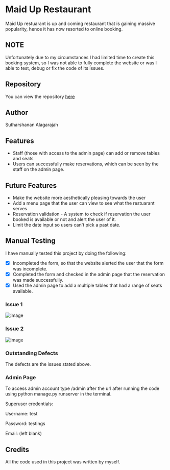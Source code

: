 # Maid Up Restaurant

Maid Up restuarant is up and coming restaurant that is gaining massive popularity, hence it has now resorted to online booking.

## NOTE
Unfortunately due to my circumstances I had limited time to create this booking system, so I was not able to fully complete the website or was I able to test, debug or fix the code of its issues.

## Repository
You can view the repository [here](https://github.com/Suth272/Maid_Up_Restaurant)

## Author
Sutharshanan Alagarajah

## Features
- Staff (those with access to the admin page) can add or remove tables and seats
- Users can successfully make reservations, which can be seen by the staff on the admin page.

## Future Features
- Make the website more aesthetically pleasing towards the user
- Add a menu page that the user can view to see what the restuarant serves
- Reservation validation - A system to check if reservation the user booked is available or not and alert the user of it.
- Limit the date input so users can't pick a past date.

## Manual Testing
I have manually tested this project by doing the following:
- [x] Incompleted the form, so that the website alerted the user that the form was incomplete.
- [x] Completed the form and checked in the admin page that the reservation was made successfully.
- [x] Used the admin page to add a multiple tables that had a range of seats available.

### Issue 1
![image](https://github.com/user-attachments/assets/e811d7e4-39be-4527-8102-161470886521)

### Issue 2
![image](https://github.com/user-attachments/assets/491df81f-7b3a-423e-b4e8-c135b7ca0150)

### Outstanding Defects
The defects are the issues stated above.

### Admin Page
To access admin account type /admin after the url after running the code using python manage.py runserver in the terminal.

Superuser credentials:

Username: test

Password: testings

Email: (left blank)

## Credits
All the code used in this project was written by myself.
